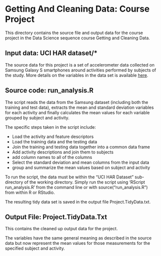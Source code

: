 # Getting And Cleaning Data: Course Project
This directory contains the source file and output data for the course 
project in the Data Science sequence course Getting and Cleaning Data.
## Input data: UCI HAR dataset/*
The source data for this project is a set of accelerometer data collected
on Samsung Galaxy S smartphones around activities performed by subjects of
the study.  More details on the variables in the data set is available 
[here](http://archive.ics.uci.edu/ml/datasets/Human+Activity+Recognition+Using+Smartphones).

## Source code: run_analysis.R
The script reads the data from the Samsung dataset (including both the 
training and test data), extracts the mean and standard deviation 
variables for each activity and finally calculates the mean values for
each variable grouped by subject and activity.

The specific steps taken in the script include:

* Load the activity and feature descriptors
* Load the training data and the testing data
* Join the training and testing data together into a common data frame
* Add activity descriptions and join them to subjects
* add column names to all of the columns
* Select the standard deviation and mean columns from the input data
* group and summarize the mean values based on subject and activity

To run the script, the data must be within the “UCI HAR Dataset” sub-directory
of the working directory.  Simply run the script using ‘RScript run_analysis.R’
from the command line or with source(“run_analysis.R”) from within R or RStudio.

The resulting tidy data set is saved in the output file Project.TidyData.txt.
## Output File: Project.TidyData.Txt
This contains the cleaned up output data for the project.

The variables have the same general meaning as described in the source data
but now represent the mean values for those measurements for the specified 
subject and activity.
